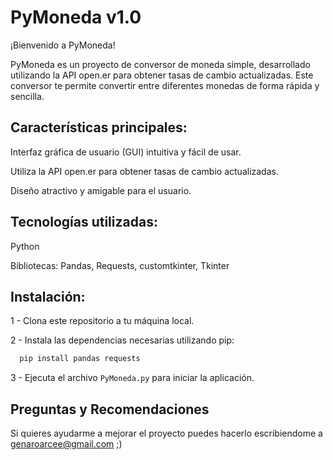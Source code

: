 
# PyMoneda v1.0

¡Bienvenido a PyMoneda!

PyMoneda es un proyecto de conversor de moneda simple, desarrollado utilizando la API open.er para obtener tasas de cambio actualizadas. Este conversor te permite convertir entre diferentes monedas de forma rápida y sencilla.

## Características principales:
Interfaz gráfica de usuario (GUI) intuitiva y fácil de usar.

Utiliza la API open.er para obtener tasas de cambio actualizadas.

Diseño atractivo y amigable para el usuario.
## Tecnologías utilizadas:

Python

Bibliotecas: Pandas, Requests, customtkinter, Tkinter
## Instalación:

1 - Clona este repositorio a tu máquina local.

2 - Instala las dependencias necesarias utilizando pip:
```bash
  pip install pandas requests
```

3 - Ejecuta el archivo `PyMoneda.py` para iniciar la aplicación.

## Preguntas y Recomendaciones

Si quieres ayudarme a mejorar el proyecto puedes hacerlo escribiendome a genaroarcee@gmail.com ;)
